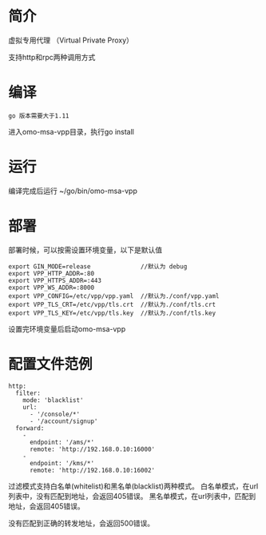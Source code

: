 # 简介 

虚拟专用代理 （Virtual Private Proxy）

支持http和rpc两种调用方式

# 编译

`go 版本需要大于1.11`

进入omo-msa-vpp目录，执行go install

# 运行
编译完成后运行 ~/go/bin/omo-msa-vpp


# 部署

部署时候，可以按需设置环境变量，以下是默认值

```
export GIN_MODE=release              //默认为 debug
export VPP_HTTP_ADDR=:80
export VPP_HTTPS_ADDR=:443
export VPP_WS_ADDR=:8000
export VPP_CONFIG=/etc/vpp/vpp.yaml  //默认为./conf/vpp.yaml
export VPP_TLS_CRT=/etc/vpp/tls.crt  //默认为./conf/tls.crt
export VPP_TLS_KEY=/etc/vpp/tls.key  //默认为./conf/tls.key
```

设置完环境变量后启动omo-msa-vpp

# 配置文件范例


```
http:
  filter:
    mode: 'blacklist'
    url:
      - '/console/*'
      - '/account/signup'
  forward:
    -
      endpoint: '/ams/*'
      remote: 'http://192.168.0.10:16000'
    -
      endpoint: '/kms/*'
      remote: 'http://192.168.0.10:16002'
```

过滤模式支持白名单(whitelist)和黑名单(blacklist)两种模式。
白名单模式，在url列表中，没有匹配到地址，会返回405错误。
黑名单模式，在url列表中，匹配到地址，会返回405错误。

没有匹配到正确的转发地址，会返回500错误。




